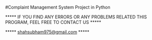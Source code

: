 #Complaint Management System Project in Python



***** IF YOU FIND ANY ERRORS OR ANY PROBLEMS RELATED THIS PROGRAM, FEEL FREE TO CONTACT US *****  


***** shahsubham975@gmail.com *****
